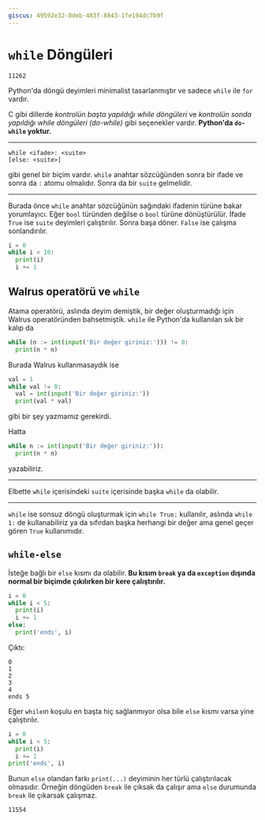 ```yaml
---
giscus: 49592e32-8deb-483f-8843-1fe194dc7b9f
---
```


# `while` Döngüleri

`11262`

Python'da döngü deyimleri minimalist tasarlanmıştır ve sadece `while` ile `for`
vardır.

C gibi dillerde *kontrolün başta yapıldığı while döngüleri* ve
*kontrolün sonda yapıldığı while döngüleri (do-while)* gibi seçenekler vardır.
**Python'da `do-while` yoktur.**

---

```text
while <ifade>: <suite>
[else: <suite>]
```

gibi genel bir biçim vardır. `while` anahtar sözcüğünden sonra bir ifade ve
sonra da `:` atomu olmalıdır. Sonra da bir `suite` gelmelidir.

---

Burada önce `while` anahtar sözcüğünün sağındaki ifadenin türüne bakar
yorumlayıcı. Eğer `bool` türünden değilse o `bool` türüne dönüştürülür. İfade
`True` ise `suite` deyimleri çalıştırılır. Sonra başa döner. `False` ise çalışma
sonlandırılır.

```python
i = 0
while i < 10:
  print(i)
  i += 1
```

## Walrus operatörü ve `while`

Atama operatörü, aslında deyim demiştik, bir değer oluşturmadığı için Walrus
operatöründen bahsetmiştik. `while` ile Python'da kullanılan sık bir kalıp da

```python
while (n := int(input('Bir değer giriniz:'))) != 0:
  print(n * n)
```

Burada Walrus kullanmasaydık ise

```python
val = 1
while val != 0:
  val = int(input('Bir değer giriniz:'))
  print(val * val)
```

gibi bir şey yazmamız gerekirdi.

Hatta

```python
while n := int(input('Bir değer giriniz:')):
  print(n * n)
```

yazabiliriz.

---

Elbette `while` içerisindeki `suite` içerisinde başka `while` da olabilir.

---

`while` ise sonsuz döngü oluşturmak için `while True:` kullanılır, aslında
`while 1:` de kullanabiliriz ya da sıfırdan başka herhangi bir değer ama
genel geçer gören `True` kullanımıdır.

## `while-else`

İsteğe bağlı bir `else` kısmı da olabilir. **Bu kısım `break` ya da `exception`
dışında normal bir biçimde çıkılırken bir kere çalıştırılır.**

```python
i = 0
while i < 5:
  print(i)
  i += 1
else:
  print('ends', i)
```

Çıktı:

```text
0
1
2
3
4
ends 5
```

Eğer `while`ın koşulu en başta hiç sağlanmıyor olsa bile `else` kısmı varsa yine
çalıştırılır.

```python
i = 0
while i < 5:
  print(i)
  i += 1
print('ends', i)
```

Bunun `else` olandan farkı `print(...)` deyiminin her türlü çalıştırılacak
olmasıdır. Örneğin döngüden `break` ile çıksak da çalışır ama `else` durumunda
`break` ile çıkarsak çalışmaz.

`11554`
